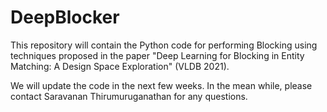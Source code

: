# DeepBlocker

This repository will contain the Python code for performing Blocking using techniques proposed in the paper "Deep Learning for Blocking in Entity Matching: A Design Space Exploration" (VLDB 2021).

We will update the code in the next few weeks. In the mean while, please contact Saravanan Thirumuruganathan for any questions. 

